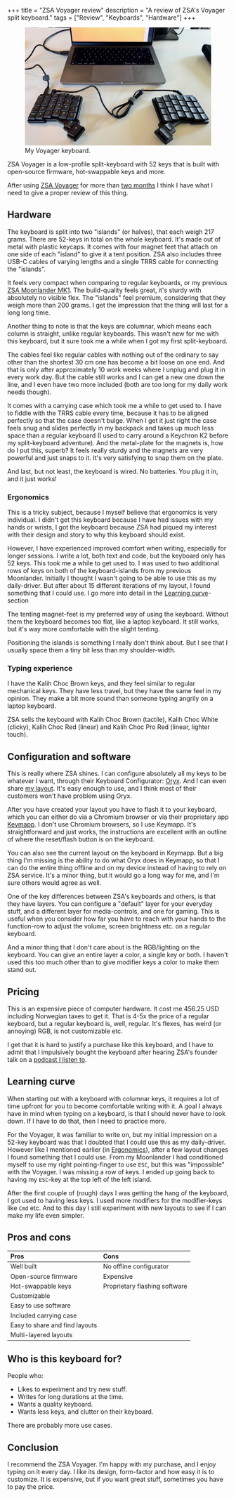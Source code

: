 +++
title = "ZSA Voyager review"
description = "A review of ZSA's Voyager split keyboard."
tags = ["Review", "Keyboards", "Hardware"]
+++

<figure>
  <img
    src="photo.webp"
    alt="My Voyager keyboard. Photo">
  <figcaption>
    My Voyager keyboard.
  </figcaption>
</figure>

ZSA Voyager is a low-profile split-keyboard with 52 keys that is built with
open-source firmware, hot-swappable keys and more.

After using [ZSA Voyager] for more than [two months](/blog/new-keyboard-who-dis)
I think I have what I need to give a proper review of this thing.

## Hardware

The keyboard is split into two "islands" (or halves), that each weigh 217 grams.
There are 52-keys in total on the whole keyboard. It's made out of metal with
plastic keycaps. It comes with four magnet feet that attach on one side of each
"island" to give it a tent position. ZSA also includes three USB-C cables of
varying lengths and a single TRRS cable for connecting the "islands".

It feels very compact when comparing to regular keyboards, or my previous [ZSA
Moonlander MK1]. The build-quality feels great, it's sturdy with absolutely no
visible flex. The "islands" feel premium, considering that they weigh more than
200 grams. I get the impression that the thing will last for a long long time.

Another thing to note is that the keys are columnar, which means each column is
straight, unlike regular keyboards. This wasn't new for me with this keyboard,
but it sure took me a while when I got my first split-keyboard.

The cables feel like regular cables with nothing out of the ordinary to say
other than the shortest 30 cm one has become a bit loose on one end. And that is
only after approximately 10 work weeks where I unplug and plug it in every work
day. But the cable still works and I can get a new one down the line, and I even
have two more included (both are too long for my daily work needs though).

It comes with a carrying case which took me a while to get used to. I have to
fiddle with the TRRS cable every time, because it has to be aligned perfectly so
that the case doesn't bulge. When I get it just right the case feels snug and
slides perfectly in my backpack and takes up much less space than a regular
keyboard (I used to carry around a Keychron K2 before my split-keyboard
adventure). And the metal-plate for the magnets is, how do I put this, superb?
It feels really sturdy and the magnets are very powerful and just snaps to it.
It's very satisfying to snap them on the plate.

And last, but not least, the keyboard is wired. No batteries. You plug it in,
and it just works!

### Ergonomics

This is a tricky subject, because I myself believe that ergonomics is very
individual. I didn't get this keyboard because I have had issues with my hands
or wrists, I got the keyboard because ZSA had piqued my interest with their
design and story to why this keyboard should exist.

However, I have experienced improved comfort when writing, especially for longer
sessions. I write a lot, both text and code, but the keyboard only has 52 keys.
This took me a while to get used to. I was used to two additional rows of keys
on both of the keyboard-islands from my previous Moonlander. Initially I thought
I wasn't going to be able to use this as my daily-driver. But after about 15
different iterations of my layout, I found something that I could use. I go more
into detail in the [Learning curve](#learning-curve)-section

The tenting magnet-feet is my preferred way of using the keyboard. Without them
the keyboard becomes too flat, like a laptop keyboard. It still works, but it's
way more comfortable with the slight tenting.

Positioning the islands is something I really don't think about. But I see that
I usually space them a tiny bit less than my shoulder-width.

### Typing experience

I have the Kalih Choc Brown keys, and they feel similar to regular mechanical
keys. They have less travel, but they have the same feel in my opinion. They
make a bit more sound than someone typing angrily on a laptop keyboard.

ZSA sells the keyboard with Kalih Choc Brown (tactile), Kalih Choc White
(clicky), Kalih Choc Red (linear) and Kalih Choc Pro Red (linear, lighter
touch).

## Configuration and software

This is really where ZSA shines. I can configure absolutely all my keys to be
whatever I want, through their Keyboard Configurator: [Oryx]. And I can even
share [my layout][voyager layout]. It's easy enough to use, and I think most of
their customers won't have problem using Oryx.

After you have created your layout you have to flash it to your keyboard, which
you can either do via a Chromium browser or via their proprietary app [Keymapp].
I don't use Chromium browsers, so I use Keymapp. It's straightforward and just
works, the instructions are excellent with an outline of where the reset/flash
button is on the keyboard.

You can also see the current layout on the keyboard in Keymapp. But a big thing
I'm missing is the ability to do what Oryx does in Keymapp, so that I can do the
entire thing offline and on my device instead of having to rely on ZSA service.
It's a minor thing, but it would go a long way for me, and I'm sure others would
agree as well.

One of the key differences between ZSA's keyboards and others, is that they have
layers. You can configure a "default" layer for your everyday stuff, and a
different layer for media-controls, and one for gaming. This is useful when you
consider how far you have to reach with your hands to the function-row to adjust
the volume, screen brightness etc. on a regular keyboard.

And a minor thing that I don't care about is the RGB/lighting on the keyboard.
You can give an entire layer a color, a single key or both. I haven't used this
too much other than to give modifier keys a color to make them stand out.

## Pricing

This is an expensive piece of computer hardware. It cost me 456.25 USD including
Norwegian taxes to get it. That is 4-5x the price of a regular keyboard, but a
regular keyboard is, well, regular. It's flexes, has weird (or annoying) RGB, is
not customizable etc.

I get that it is hard to justify a purchase like this keyboard, and I have to
admit that I impulsively bought the keyboard after hearing ZSA's founder talk on
a [podcast I listen to](https://changelog.com/podcast/608).

## Learning curve

When starting out with a keyboard with columnar keys, it requires a lot of time
upfront for you to become comfortable writing with it. A goal I always have in
mind when typing on a keyboard, is that I should never have to look down. If I
have to do that, then I need to practice more.

For the Voyager, it was familiar to write on, but my initial impression on a
52-key keyboard was that I doubted that I could use this as my daily-driver.
However like I mentioned earlier (in [Ergonomics](#ergonomics)), after a few
layout changes I found something that I could use. From my Moonlander I had
conditioned myself to use my right pointing-finger to use `ESC`, but this was
"impossible" with the Voyager. I was missing a row of keys. I ended up going
back to having my `ESC`-key at the top left of the left island.

After the first couple of (rough) days I was getting the hang of the keyboard, I
got used to having less keys. I used more modifiers for the modifier-keys like
`Cmd` etc. And to this day I still experiment with new layouts to see if I can
make my life even simpler.

## Pros and cons

| Pros                           | Cons                          |
| :----------------------------- | :---------------------------- |
| Well built                     | No offline configurator       |
| Open-source firmware           | Expensive                     |
| Hot-swappable keys             | Proprietary flashing software |
| Customizable                   |                               |
| Easy to use software           |                               |
| Included carrying case         |                               |
| Easy to share and find layouts |                               |
| Multi-layered layouts          |                               |

## Who is this keyboard for?

People who:

- Likes to experiment and try new stuff.
- Writes for long durations at the time.
- Wants a quality keyboard.
- Wants less keys, and clutter on their keyboard.

There are probably more use cases.

## Conclusion

I recommend the ZSA Voyager. I'm happy with my purchase, and I enjoy typing on
it every day. I like its design, form-factor and how easy it is to customize. It
is expensive, but if you want great stuff, sometimes you have to pay the price.

[ZSA Moonlander MK1]: https://www.zsa.io/moonlander
[ZSA Voyager]: https://www.zsa.io/voyager
[Oryx]: https://configure.zsa.io/
[voyager layout]: https://configure.zsa.io/voyager/layouts/g7jM4/latest/0
[Keymapp]: https://www.zsa.io/flash#download
